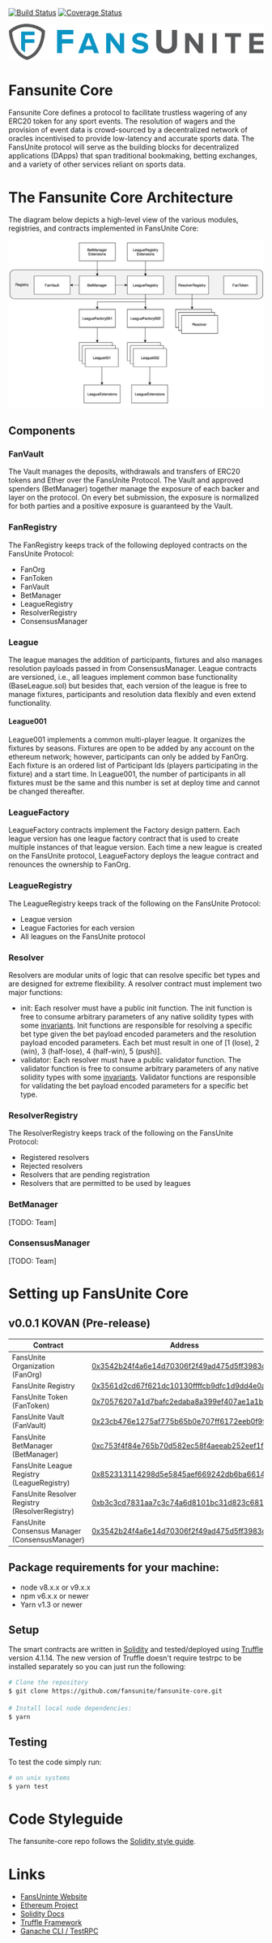 [![Build Status](https://travis-ci.org/fansunite/fansunite-core.svg?branch=development)](https://travis-ci.org/fansunite/fansunite-core)
[![Coverage Status](https://coveralls.io/repos/github/fansunite/fansunite-core/badge.svg?branch=development)](https://coveralls.io/github/fansunite/fansunite-core?branch=development)

![Fansunite logo](fansunite.png)

# Fansunite Core

Fansunite Core defines a protocol to facilitate trustless wagering of any ERC20 token for any sport events. The resolution of wagers and the provision of event data is crowd-sourced by a decentralized network of oracles incentivised to provide low-latency and accurate sports data. The FansUnite protocol will serve as the building blocks for decentralized applications (DApps) that span traditional bookmaking, betting exchanges, and a variety of other services reliant on sports data.

# The Fansunite Core Architecture
The diagram below depicts a high-level view of the various modules, registries, and contracts implemented in FansUnite Core:

![FansUnite Core architecture](./docs/images/protocol-architecture.png)

## Components

### FanVault
The Vault manages the deposits, withdrawals and transfers of ERC20 tokens and Ether over the FansUnite Protocol. The Vault and approved spenders (BetManager) together manage the exposure of each backer and layer on the protocol. On every bet submission, the exposure is normalized for both parties and a positive exposure is guaranteed by the Vault.

### FanRegistry
The FanRegistry keeps track of the following deployed contracts on the FansUnite Protocol:
+ FanOrg
+ FanToken
+ FanVault
+ BetManager
+ LeagueRegistry
+ ResolverRegistry
+ ConsensusManager

### League
The league manages the addition of participants, fixtures and also manages resolution payloads passed in from ConsensusManager. League contracts are versioned, i.e., all leagues implement common base functionality (BaseLeague.sol) but besides that, each version of the league is free to manage fixtures,  participants and resolution data flexibly and even extend functionality.  

#### League001
League001 implements a common multi-player league. It organizes the fixtures by seasons. Fixtures are open to be added by any account on the ethereum network; however, participants can only be added by FanOrg. Each fixture is an ordered list of Participant Ids (players participating in the fixture) and a start time. In League001, the number of participants in all fixtures must be the same and this number is set at deploy time and cannot be changed thereafter. 

### LeagueFactory
LeagueFactory contracts implement the Factory design pattern. Each league version has one league factory contract that is used to create multiple instances of that league version. Each time a new league is created on the FansUnite protocol, LeagueFactory deploys the league contract and renounces the ownership to FanOrg. 

### LeagueRegistry
The LeagueRegistry keeps track of the following on the FansUnite Protocol:
+ League version
+ League Factories for each version
+ All leagues on the FansUnite protocol

### Resolver
Resolvers are modular units of logic that can resolve specific bet types and are designed for extreme flexibility. A resolver contract must implement two major functions:
+ init: Each resolver must have a public init function. The init function is free to consume arbitrary parameters of any native solidity types with some [invariants](./contracts/interfaces/IResolver.sol). Init functions are responsible for resolving a specific bet type given the bet payload encoded parameters and the resolution payload encoded parameters. Each bet must result in one of [1 (lose), 2 (win), 3 (half-lose), 4 (half-win), 5 (push)].
+ validator: Each resolver must have a public validator function. The validator function is free to consume arbitrary parameters of any native solidity types with some [invariants](./contracts/interfaces/IResolver.sol). Validator functions are responsible for validating the bet payload encoded parameters for a specific bet type.      

### ResolverRegistry
The ResolverRegistry keeps track of the following on the FansUnite Protocol:
+ Registered resolvers
+ Rejected resolvers
+ Resolvers that are pending registration
+ Resolvers that are permitted to be used by leagues

### BetManager
[TODO: Team]

### ConsensusManager
[TODO: Team]

# Setting up FansUnite Core

## v0.0.1 KOVAN (Pre-release)

| Contract                                                         | Address                                                                                                                       |
| ---------------------------------------------------------------- | ----------------------------------------------------------------------------------------------------------------------------- |
| FansUnite Organization (FanOrg)                                  | [0x3542b24f4a6e14d70306f2f49ad475d5ff3983c5](https://kovan.etherscan.io/address/0x3542b24f4a6e14d70306f2f49ad475d5ff3983c5)   |
| FansUnite Registry                                               | [0x3561d2cd67f621dc10130ffffcb9dfc1d9dd4e0a](https://kovan.etherscan.io/address/0x3561d2cd67f621dc10130ffffcb9dfc1d9dd4e0a)   |
| FansUnite Token (FanToken)                                       | [0x70576207a1d7bafc2edaba8a399ef407ae1a1b67](https://kovan.etherscan.io/address/0x70576207a1d7bafc2edaba8a399ef407ae1a1b67)   |
| FansUnite Vault (FanVault)                                       | [0x23cb476e1275af775b65b0e707ff6172eeb0f9f8](https://kovan.etherscan.io/address/0x23cb476e1275af775b65b0e707ff6172eeb0f9f8)   |
| FansUnite BetManager (BetManager)                                | [0xc753f4f84e765b70d582ec58f4aeeab252eef1fa](https://kovan.etherscan.io/address/0xc753f4f84e765b70d582ec58f4aeeab252eef1fa)   |
| FansUnite League Registry (LeagueRegistry)                       | [0x852313114298d5e5845aef669242db6ba6614afb](https://kovan.etherscan.io/address/0x852313114298d5e5845aef669242db6ba6614afb)   |
| FansUnite Resolver Registry (ResolverRegistry)                   | [0xb3c3cd7831aa7c3c74a6d8101bc31d823c681b04](https://kovan.etherscan.io/address/0xb3c3cd7831aa7c3c74a6d8101bc31d823c681b04)   |
| FansUnite Consensus Manager (ConsensusManager)                   | [0x3542b24f4a6e14d70306f2f49ad475d5ff3983c5](https://kovan.etherscan.io/address/0x3542b24f4a6e14d70306f2f49ad475d5ff3983c5)   |-


## Package requirements for your machine:

- node v8.x.x or v9.x.x
- npm v6.x.x or newer
- Yarn v1.3 or newer

## Setup

The smart contracts are written in [Solidity](https://github.com/ethereum/solidity) and tested/deployed using [Truffle](https://github.com/trufflesuite/truffle) version 4.1.14. The new version of Truffle doesn't require testrpc to be installed separately so you can just run the following:

```bash
# Clone the repository
$ git clone https://github.com/fansunite/fansunite-core.git

# Install local node dependencies:
$ yarn
```

## Testing

To test the code simply run:

```bash
# on unix systems
$ yarn test
```


# Code Styleguide

The fansunite-core repo follows the [Solidity style guide](http://solidity.readthedocs.io/en/develop/style-guide.html).

# Links

- [FansUninte Website](https://fansunite.com)
- [Ethereum Project](https://www.ethereum.org/)
- [Solidity Docs](https://solidity.readthedocs.io/en/develop/)
- [Truffle Framework](http://truffleframework.com/)
- [Ganache CLI / TestRPC](https://github.com/trufflesuite/ganache-cli)
